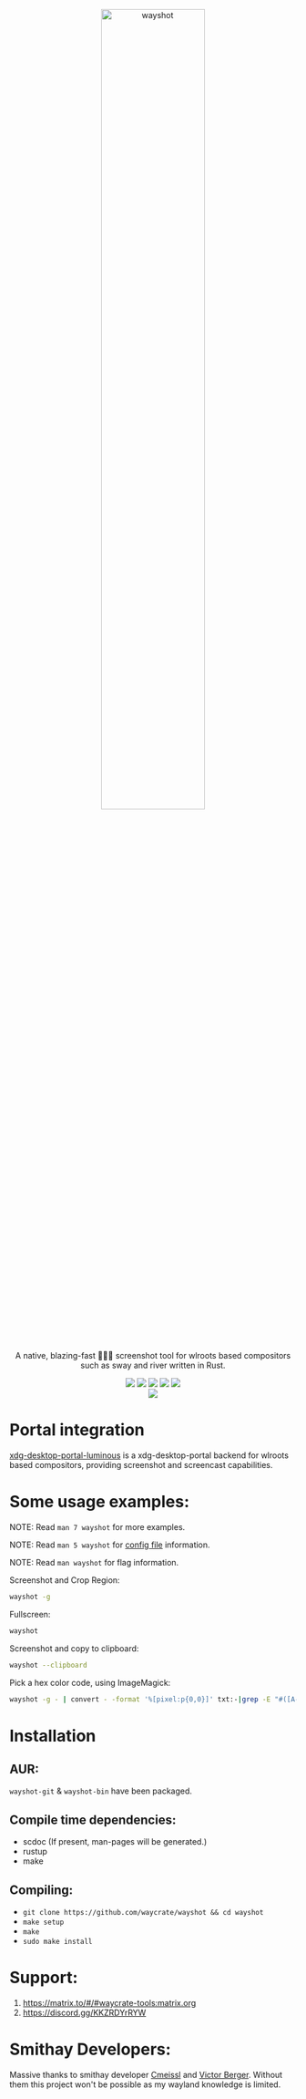 <p align=center>
  <img src="https://git.sr.ht/~shinyzenith/wayshot/blob/main/docs/assets/wayshot.png" alt=wayshot width=60%>
  <p align=center>A native, blazing-fast 🚀🚀🚀 screenshot tool for wlroots based compositors such as sway and river written in Rust.</p>

  <p align="center">
  <a href="./LICENSE.md"><img src="https://img.shields.io/github/license/waycrate/wayshot?style=flat-square&logo=appveyor"></a>
  <img src="https://img.shields.io/badge/cargo-v1.3.0-green?style=flat-square&logo=appveyor">
  <img src="https://img.shields.io/github/issues/waycrate/wayshot?style=flat-square&logo=appveyor">
  <img src="https://img.shields.io/github/forks/waycrate/wayshot?style=flat-square&logo=appveyor">
  <img src="https://img.shields.io/github/stars/waycrate/wayshot?style=flat-square&logo=appveyor">
  <br>
  <img src="https://repology.org/badge/vertical-allrepos/wayshot.svg">
  </p>
</p>

# Portal integration

[xdg-desktop-portal-luminous](https://github.com/waycrate/xdg-desktop-portal-luminous) is a xdg-desktop-portal backend for wlroots based compositors, providing screenshot and screencast capabilities.


# Some usage examples:

NOTE: Read `man 7 wayshot` for more examples.

NOTE: Read `man 5 wayshot` for [config file](./config.toml) information.

NOTE: Read `man wayshot` for flag information.

Screenshot and Crop Region:

```bash
wayshot -g
```

Fullscreen:

```bash
wayshot
```

Screenshot and copy to clipboard:

```bash
wayshot --clipboard
```

Pick a hex color code, using ImageMagick:

```bash
wayshot -g - | convert - -format '%[pixel:p{0,0}]' txt:-|grep -E "#([A-Fa-f0-9]{6}|[A-Fa-f0-9]{3})" -o
```

# Installation

## AUR:

`wayshot-git` & `wayshot-bin` have been packaged.

## Compile time dependencies:

-   scdoc (If present, man-pages will be generated.)
-   rustup
-   make

## Compiling:

-   `git clone https://github.com/waycrate/wayshot && cd wayshot`
-   `make setup`
-   `make`
-   `sudo make install`

# Support:

1. https://matrix.to/#/#waycrate-tools:matrix.org
2. https://discord.gg/KKZRDYrRYW

# Smithay Developers:

Massive thanks to smithay developer <a href="https://github.com/cmeissl">Cmeissl</a> and <a href="https://github.com/vberger">Victor Berger</a>. Without them this project won't be possible as my wayland knowledge is limited.
